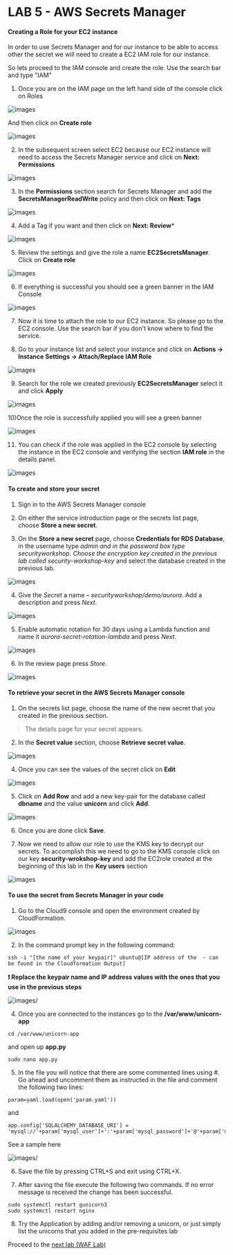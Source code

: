 # LAB 5 - AWS Secrets Manager
#### Creating a Role for your EC2 instance
In order to use Secrets Manager and for our instance to be able to access other the secret we will need to create a EC2 IAM role for our instance.

So lets proceed to the IAM console and create the role. Use the search bar and type "IAM"

1) Once you are on the  IAM page on the left hand side of the console click on Roles

![images](images/roles.png)

And then click on **Create role**

![images](images/createrole.png)

2) In the subsequent screen select EC2 because our EC2 instance will need to access the Secrets Manager service and click on **Next: Permissions**

![images](images/createec2role.png)

3) In the __Permissions__ section search for Secrets Manager and add the **SecretsManagerReadWrite** policy and then click on **Next: Tags**

![images](images/permissions.png)

4) Add a Tag if you want and then click on **Next: Review***

![images](images/tags.png)

5) Review the settings and give the role a name **EC2SecretsManager**. Click on __Create role__

![images](images/createrolefinal.png)

6) If everything is successful you should see a green banner in the IAM Console

![images](images/success.png)

7) Now it is time to attach the role to our EC2 instance. So please go to the EC2 console. Use the search bar if you don't know where to find the service.

8) Go to your instance list and select your instance and click on **Actions -> Instance Settings -> Attach/Replace IAM Role**

![images](images/selectec2.png)

9) Search for the role we created previously **EC2SecretsManager** select it and click __Apply__

![images](images/applyrole.png)

10)Once the role is successfully applied you will see a green banner

![images](images/success.png)

11) You can check if the role was applied in the EC2 console by selecting the instance in the EC2 console and verifying the section __IAM role__ in the details panel.

![images](images/checkrole.png)

#### To create and store your secret

1) Sign in to the AWS Secrets Manager console

2) On either the service introduction page or the secrets list page,
    choose **Store a new secret**.

3) On the **Store a new secret** page, choose **Credentials for RDS Database**, in
   the username type *admin and in the password box type securityworkshop. Choose
   the encryption key created in the previous lab called  security-workshop-key* and select
   the database created in the previous lab.

![images](images/62ee37a962c8d96713af8b33f510fe6d.png)

4)  Give the *Secret* a name – *securityworkshop/demo/aurora*. Add a description and
    press *Next*.

![images](images/8625b77cdb1bb9b3ac03fb8c97b92836.png)

5)  Enable automatic rotation for 30 days using a Lambda function and name it
    *aurora-secret-rotation-lambda* and press *Next*.

![images](images/6b319d5df7d49e8c19e7b662969e2954.png)

6)  In the review page press *Store*.

![images](images/5394a066ef14f52afd154cf9e8bdf262.png)

#### To retrieve your secret in the AWS Secrets Manager console

1) On the secrets list page, choose the name of the new secret that you created
    in the previous section.

>   The details page for your secret appears.

2) In the **Secret value** section, choose **Retrieve secret value**.

![images](images/retrieve.png)

4) Once you can see the values of the secret click on **Edit**

![images](images/edit.png)

5) Click on **Add Row** and add a new key-pair for the database called __dbname__ and the value __unicorn__ and click **Add**.

![images](images/add.png)

6) Once you are done click **Save**.

7) Now we need to allow our role to use the KMS key to decrypt our secrets. To accomplish this we need to go to the KMS console click on our key **security-wrokshop-key** and add the EC2role created at the beginning of this lab in the __Key users__ section

![images](images/addec2role.png)

#### To use the secret from Secrets Manager in your code

1) Go to the Cloud9 console and open the environment created by CloudFormation.

![images](images/cloud9.png)

2) In the command prompt key in the following command:

```
ssh -i "[the name of your keypair]" ubuntu@[IP address of the  - can be found in the Cloudformation Output]

```
**:heavy_exclamation_mark: Replace the keypair name and IP address values with the ones that you use in the previous steps**

![images/](images/connecttoec2.png)

4) Once you are connected to the instances go to the **/var/www/unicorn-app**

```
cd /var/www/unicorn-app

```
and open up **app.py**

```
sudo nano app.py

```
5) In the file you will notice that there are some commented lines using #. Go ahead and uncomment them as instructed in the file and comment the following two lines:

```
param=yaml.load(open('param.yaml'))

```
and

```
app.config['SQLALCHEMY_DATABASE_URI'] = 'mysql://'+param['mysql_user']+':'+param['mysql_password']+'@'+param['mysql_host']+'/'+param['mysql_db']

```
See a sample here

![images/](images/codemodif.png)

6) Save the file by pressing CTRL+S and exit using CTRL+X.

7) After saving the file execute the following two commands. If no error message is received the change has been successful.


```
sudo systemctl restart gunicorn3
sudo systemctl restart nginx

```

8) Try the Application by adding and/or removing a unicorn, or just simply list the unicorns that you added in the pre-requisites lab


Proceed to the [next lab (WAF Lab)](../06-WAF-Lab/README.md)
